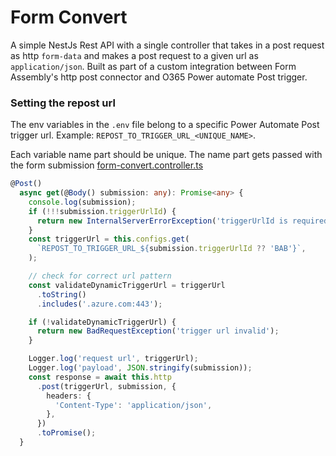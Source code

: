 # Form Convert
A simple NestJs Rest API with a single controller that takes in a post request as http `form-data` and makes a post request to a given url as `application/json`. Built as part of a custom integration between Form Assembly's http post connector and O365 Power automate Post trigger. 

### Setting the repost url
The env variables in the `.env` file belong to a specific Power Automate Post trigger url. Example: `REPOST_TO_TRIGGER_URL_<UNIQUE_NAME>`.

Each variable name part should be unique. The name part gets passed with the form submission [form-convert.controller.ts](https://github.com/esteban-gs/form-convert/blob/c18b0e4d57a555908420c8d1a7453f9aa33289a7/src/form-convert/form-convert.controller.ts#L17)

``` typescript
@Post()
  async get(@Body() submission: any): Promise<any> {
    console.log(submission);
    if (!!!submission.triggerUrlId) {
      return new InternalServerErrorException('triggerUrlId is required');
    }
    const triggerUrl = this.configs.get(
      `REPOST_TO_TRIGGER_URL_${submission.triggerUrlId ?? 'BAB'}`,
    );

    // check for correct url pattern
    const validateDynamicTriggerUrl = triggerUrl
      .toString()
      .includes('.azure.com:443');

    if (!validateDynamicTriggerUrl) {
      return new BadRequestException('trigger url invalid');
    }

    Logger.log('request url', triggerUrl);
    Logger.log('payload', JSON.stringify(submission));
    const response = await this.http
      .post(triggerUrl, submission, {
        headers: {
          'Content-Type': 'application/json',
        },
      })
      .toPromise();
  }
```
